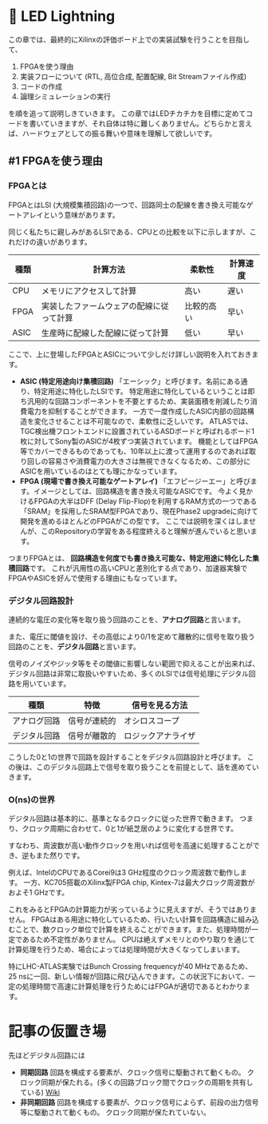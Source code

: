 # 🚃 LED Lightning
この章では、最終的にXilinxの評価ボード上での実装試験を行うことを目指して、
1. FPGAを使う理由
2. 実装フローについて (RTL, 高位合成, 配置配線, Bit Streamファイル作成)
3. コードの作成
4. 論理シミュレーションの実行

を順を追って説明しきていきます。
この章ではLEDチカチカを目標に定めてコードを書いていきますが、それ自体は特に難しくありません。どちらかと言えば、ハードウェアとしての振る舞いや意味を理解して欲しいです。


## #1 FPGAを使う理由
### FPGAとは
FPGAとはLSI (大規模集積回路)の一つで、回路同士の配線を書き換え可能なゲートアレイという意味があります。

同じく私たちに親しみがあるLSIである、CPUとの比較を以下に示しますが、これだけの違いがあります。

|種類|計算方法|柔軟性|計算速度|
|----|----|----|----|
|CPU|メモリにアクセスして計算|高い|遅い|
|FPGA|実装したファームウェアの配線に従って計算|比較的高い|早い|
|ASIC|生産時に配線した配線に従って計算|低い|早い|


ここで、上に登場したFPGAとASICについて少しだけ詳しい説明を入れておきます。

- **ASIC (特定用途向け集積回路)**
「エーシック」と呼びます。名前にある通り、特定用途に特化したLSIです。
特定用途に特化しているということは即ち汎用的な回路コンポーネントを不要とするため、実装面積を削減したり消費電力を抑制することができます。
一方で一度作成したASIC内部の回路構造を変化させることは不可能なので、柔軟性に乏しいです。
ATLASでは、TGC検出機フロントエンドに設置されているASDボードと呼ばれるボード1枚に対してSony製のASICが4枚ずつ実装されています。
機能としてはFPGA等でカバーできるものであっても、10年以上に渡って運用するのであれば取り回しの容易さや消費電力の大きさは無視できなくなるため、この部分にASICを用いているのはとても理にかなっています。
- **FPGA (現場で書き換え可能なゲートアレイ)**
「エフピージーエー」と呼びます。イメージとしては、回路構造を書き換え可能なASICです。
今よく見かけるFPGAの大半はDFF (Delay Flip-Flop)を利用するRAM方式の一つである「SRAM」を採用したSRAM型FPGAであり、現在Phase2 upgradeに向けて開発を進めるほとんどのFPGAがこの型です。
ここでは説明を深くはしませんが、このRepositoryの学習をある程度終えると理解が進んでいると思います。

つまりFPGAとは、
**回路構造を何度でも書き換え可能な、特定用途に特化した集積回路**です。
これが汎用性の高いCPUと差別化する点であり、加速器実験でFPGAやASICを好んで使用する理由にもなっています。

### デジタル回路設計
連続的な電圧の変化等を取り扱う回路のことを、**アナログ回路**と言います。

また、電圧に閾値を設け、その高低により0/1を定めて離散的に信号を取り扱う回路のことを、**デジタル回路**と言います。

信号のノイズやジッタ等をその閾値に影響しない範囲で抑えることが出来れば、デジタル回路は非常に取扱いやすいため、多くのLSIでは信号処理にデジタル回路を用いています。

|種類|特徴|信号を見る方法|
|----|----|----|
|アナログ回路|信号が連続的|オシロスコープ|
|デジタル回路|信号が離散的|ロジックアナライザ|

こうした0と1の世界で回路を設計することをデジタル回路設計と呼びます。
この後は、このデジタル回路上で信号を取り扱うことを前提として、話を進めていきます。



### O(ns)の世界
デジタル回路は基本的に、基準となるクロックに従った世界で動きます。
つまり、クロック周期に合わせて、0と1が紙芝居のように変化する世界です。

すなわち、周波数が高い動作クロックを用いれば信号を高速に処理することができ、逆もまた然りです。

例えば、IntelのCPUであるCorei9は3 GHz程度のクロック周波数で動作します。
一方、KC705搭載のXilinx製FPGA chip, Kintex-7は最大クロック周波数がおよそ1 GHzです。

これをみるとFPGAの計算能力が劣っているように見えますが、そうではありません。
FPGAはある用途に特化しているため、行いたい計算を回路構造に組み込むことで、数クロック単位で計算を終えることができます。また、処理時間が一定であるため不定性がありません。
CPUは絶えずメモリとのやり取りを通じて計算処理を行うため、場合によっては処理時間が大きくなってしまいます。

特にLHC-ATLAS実験ではBunch Crossing frequencyが40 MHzであるため、25 nsに一回、新しい情報が回路に飛び込んできます。この状況下において、一定の処理時間で高速に計算処理を行うためにはFPGAが適切であるとわかります。

# 記事の仮置き場
先ほどデジタル回路には
- **同期回路**
  回路を構成する要素が、クロック信号に駆動されて動くもの。
  クロック同期が保たれる。(多くの回路ブロック間でクロックの周期を共有している) [Wiki](https://ja.wikipedia.org/wiki/%E3%82%AF%E3%83%AD%E3%83%83%E3%82%AF%E5%90%8C%E6%9C%9F%E8%A8%AD%E8%A8%88)
- **非同期回路**
  回路を構成する要素が、クロック信号によらず、前段の出力信号等に駆動されて動くもの。
  クロック同期が保たれていない。